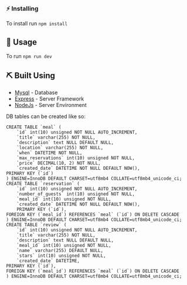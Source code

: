 ﻿### :zap: Installing
To install run `npm install`

## 🎈 Usage <a name="usage"></a>
To run `npm run dev`

## ⛏️ Built Using <a name = "built_using"></a>
- [Mysql](https://www.npmjs.com/package/mysql) - Database
- [Express](https://expressjs.com/) - Server Framework
- [NodeJs](https://nodejs.org/en/) - Server Environment

DB tables can be created like so:
```
CREATE TABLE `meal` (
	`id` int(10) unsigned NOT NULL AUTO_INCREMENT,
	`title` varchar(255) NOT NULL,
	`description` text NULL DEFAULT NULL,
	`location` varchar(255) NOT NULL,
	`when` DATETIME NOT NULL,
	`max_reservations` int(10) unsigned NOT NULL,
	`price` DECIMAL(10, 2) NOT NULL,
	`created_date` DATETIME NOT NULL DEFAULT NOW(),
PRIMARY KEY (`id`)
) ENGINE=InnoDB DEFAULT CHARSET=utf8mb4 COLLATE=utf8mb4_unicode_ci;
CREATE TABLE `reservation` (
	`id` int(10) unsigned NOT NULL AUTO_INCREMENT,
	`number_of_guests` int(10) unsigned NOT NULL,
	`meal_id` int(10) unsigned NOT NULL,
	`created_date` DATETIME NOT NULL DEFAULT NOW(),
    PRIMARY KEY (`id`),
FOREIGN KEY (`meal_id`) REFERENCES `meal` (`id`) ON DELETE CASCADE
) ENGINE=InnoDB DEFAULT CHARSET=utf8mb4 COLLATE=utf8mb4_unicode_ci;
CREATE TABLE `review` (
	`id` int(10) unsigned NOT NULL AUTO_INCREMENT,
	`title` varchar(255) NOT NULL,
	`description` text NULL DEFAULT NULL,
    `meal_id` int(10) unsigned NOT NULL,
    `name` varchar(255) DEFAULT NULL,
    `stars` int(10) unsigned NOT NULL,
	`created_date` DATETIME,
PRIMARY KEY (`id`),
FOREIGN KEY (`meal_id`) REFERENCES `meal` (`id`) ON DELETE CASCADE
) ENGINE=InnoDB DEFAULT CHARSET=utf8mb4 COLLATE=utf8mb4_unicode_ci;
```
